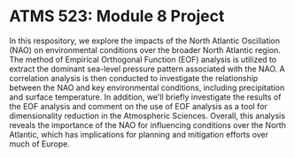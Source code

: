 # ATMS 523: Module 8 Project
In this respository, we explore the impacts of the North Atlantic Oscillation (NAO) on environmental conditions over the broader North Atlantic region. The method of Empirical Orthogonal Function (EOF) analysis is utilized to extract the dominant sea-level pressure pattern associated with the NAO. A correlation analysis is then conducted to investigate the relationship between the NAO and key environmental conditions, including precipitation and surface temperature. In addition, we'll briefly investigate the results of the EOF analysis and comment on the use of EOF analysis as a tool for dimensionality reduction in the Atmospheric Sciences. Overall, this analysis reveals the importance of the NAO for influencing conditions over the North Atlantic, which has implications for planning and mitigation efforts over much of Europe. 
